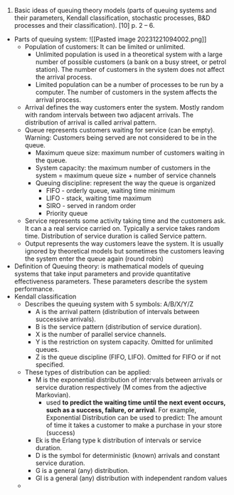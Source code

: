 1. Basic ideas of queuing theory models (parts of queuing systems and their parameters, Kendall classification, stochastic processes, B&D processes and their classification). [10] p. 2 – 6.

- Parts of queuing system:
![[Pasted image 20231221094002.png]]
	- Population of customers: It can be limited or unlimited. 
		- Unlimited population is used in a theoretical system with a large number of possible customers (a bank on a busy street, or petrol station). The number of customers in the system does not affect the arrival process.
		- Limited population can be a number of processes to be run by a computer. The number of customers in the system affects the arrival process.
	- Arrival defines the way customers enter the system. Mostly random with random intervals between two adjacent arrivals. The distribution of arrival is called arrival pattern.
	- Queue represents customers waiting for service (can be empty). Warning: Customers being served are not considered to be in the queue.
		- Maximum queue size: maximum number of customers waiting in the queue.
		- System capacity: the maximum number of customers in the system = maximum queue size + number of service channels
		- Queuing discipline: represent the way the queue is organized
			- FIFO - orderly queue, waiting time minimum
			- LIFO - stack, waiting time maximum
			- SIRO - served in random order
			- Priority queue
	- Service represents some activity taking time and the customers ask. It can a a real service carried on. Typically a service takes random time. Distribution of service duration is called Service pattern.
	- Output represents the way customers leave the system. It is usually ignored by theoretical models but sometimes the customers leaving the system enter the queue again (round robin)
- Definition of Queuing theory: is mathematical models of queuing systems that take input parameters and provide quantitative effectiveness parameters. These parameters describe the system performance.
- Kendall classification
	- Describes the queuing system with 5 symbols: A/B/X/Y/Z
		- A is the arrival pattern (distribution of intervals between successive arrivals). 
		- B is the service pattern (distribution of service duration). 
		- X is the number of parallel service channels. 
		- Y is the restriction on system capacity. Omitted for unlimited queues. 
		- Z is the queue discipline (FIFO, LIFO). Omitted for FIFO or if not specified.
	- These types of distribution can be applied:
		- M is the exponential distribution of intervals between arrivals or service duration respectively (M comes from the adjective Markovian).
			- used **to predict the waiting time until the next event occurs, such as a success, failure, or arrival**. For example, Exponential Distribution can be used to predict: The amount of time it takes a customer to make a purchase in your store (success)
		- Ek is the Erlang type k distribution of intervals or service duration. 
		- D is the symbol for deterministic (known) arrivals and constant service duration. 
		- G is a general (any) distribution. 
		- GI is a general (any) distribution with independent random values
	- 